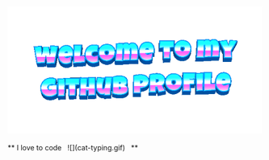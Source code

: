 <div align="center">
	<img src="welcome-header.gif" alt="welcome to my github profile">
	<br>
	<br>
</div>
 ** I love to code &nbsp;&nbsp;![](cat-typing.gif)&nbsp;&nbsp; **
<!--
**NatnaelAbebe19/NatnaelAbebe19** is a ✨ _special_ ✨ repository because its `README.md` (this file) appears on your GitHub profile.
